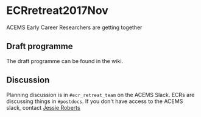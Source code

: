 # ECRretreat2017Nov

ACEMS Early Career Researchers are getting together

## Draft programme

The draft programme can be found in the wiki.

## Discussion

Planning discussion is in `#ecr_retreat_team` on the ACEMS Slack. ECRs are discussing things in `#postdocs`.  If you don't have access to the ACEMS slack, contact [Jessie Roberts](jessie.roberts@qut.edu.au) 
